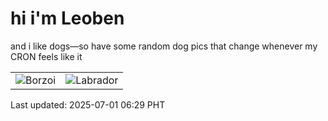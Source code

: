 # hi i'm Leoben

and i like dogs—so have some random dog pics that change whenever my CRON feels like it

|  |  |
|--------|----------|
| ![Borzoi](https://random-dog-vercel.vercel.app/api/random-borzoi?v=1751322583) | ![Labrador](https://random-dog-vercel.vercel.app/api/random-labrador?v=1751322583) |

Last updated: 2025-07-01 06:29 PHT

